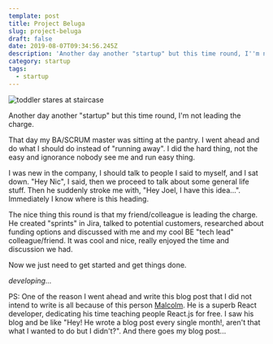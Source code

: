 ```yaml
---
template: post
title: Project Beluga
slug: project-beluga
draft: false
date: 2019-08-07T09:34:56.245Z
description: 'Another day another "startup" but this time round, I''m not leading the charge'
category: startup
tags:
  - startup
---
```

![toddler stares at staircase ](/media/start.jpg "toddler stares at staircase ")

Another day another "startup" but this time round, I'm not leading the charge. 

That day my BA/SCRUM master was sitting at the pantry. I went ahead and do what I should do instead of "running away". I did the hard thing, not the easy and ignorance nobody see me and run easy thing.  

I was new in the company, I should talk to people I said to myself, and I sat down. "Hey Nic", I said, then we proceed to talk about some general life stuff. Then he suddenly stroke me with, "Hey Joel, I have this idea...". Immediately I know where is this heading. 

The nice thing this round is that my friend/colleague is leading the charge. He created "sprints" in Jira, talked to potential customers, researched about funding options and discussed with me and my cool BE "tech lead" colleague/friend. It was cool and nice, really enjoyed the time and discussion we had. 

Now we just need to get started and get things done. 

_developing..._

PS: One of the reason I went ahead and write this blog post that I did not intend to write is all because of this person [Malcolm](https://malcolmkee.com/). He is a superb React developer, dedicating his time teaching people React.js for free. I saw his blog and be like "Hey! He wrote a blog post every single month!, aren't that what I wanted to do but I didn't?". And there goes my blog post...
